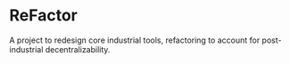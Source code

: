 # ReFactor
A project to redesign core industrial tools, refactoring to account for post-industrial decentralizability.
